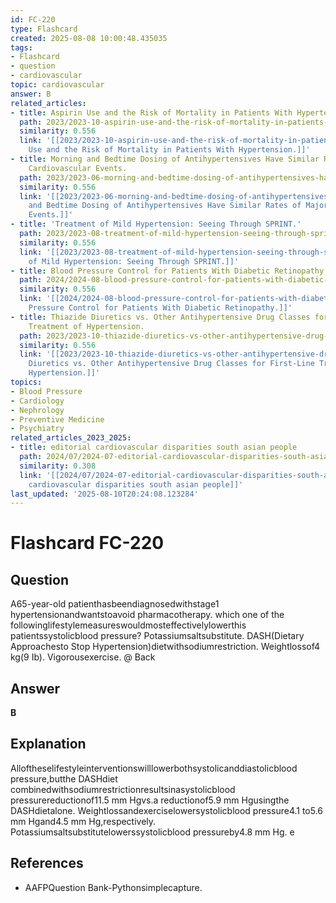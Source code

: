 ```yaml
---
id: FC-220
type: Flashcard
created: 2025-08-08 10:00:48.435035
tags:
- Flashcard
- question
- cardiovascular
topic: cardiovascular
answer: B
related_articles:
- title: Aspirin Use and the Risk of Mortality in Patients With Hypertension.
  path: 2023/2023-10-aspirin-use-and-the-risk-of-mortality-in-patients-with-hyper.md
  similarity: 0.556
  link: '[[2023/2023-10-aspirin-use-and-the-risk-of-mortality-in-patients-with-hyper|Aspirin
    Use and the Risk of Mortality in Patients With Hypertension.]]'
- title: Morning and Bedtime Dosing of Antihypertensives Have Similar Rates of Major
    Cardiovascular Events.
  path: 2023/2023-06-morning-and-bedtime-dosing-of-antihypertensives-have-similar.md
  similarity: 0.556
  link: '[[2023/2023-06-morning-and-bedtime-dosing-of-antihypertensives-have-similar|Morning
    and Bedtime Dosing of Antihypertensives Have Similar Rates of Major Cardiovascular
    Events.]]'
- title: 'Treatment of Mild Hypertension: Seeing Through SPRINT.'
  path: 2023/2023-08-treatment-of-mild-hypertension-seeing-through-sprint.md
  similarity: 0.556
  link: '[[2023/2023-08-treatment-of-mild-hypertension-seeing-through-sprint|Treatment
    of Mild Hypertension: Seeing Through SPRINT.]]'
- title: Blood Pressure Control for Patients With Diabetic Retinopathy.
  path: 2024/2024-08-blood-pressure-control-for-patients-with-diabetic-retinopath.md
  similarity: 0.556
  link: '[[2024/2024-08-blood-pressure-control-for-patients-with-diabetic-retinopath|Blood
    Pressure Control for Patients With Diabetic Retinopathy.]]'
- title: Thiazide Diuretics vs. Other Antihypertensive Drug Classes for First-Line
    Treatment of Hypertension.
  path: 2023/2023-10-thiazide-diuretics-vs-other-antihypertensive-drug-classes-fo.md
  similarity: 0.556
  link: '[[2023/2023-10-thiazide-diuretics-vs-other-antihypertensive-drug-classes-fo|Thiazide
    Diuretics vs. Other Antihypertensive Drug Classes for First-Line Treatment of
    Hypertension.]]'
topics:
- Blood Pressure
- Cardiology
- Nephrology
- Preventive Medicine
- Psychiatry
related_articles_2023_2025:
- title: editorial cardiovascular disparities south asian people
  path: 2024/07/2024-07-editorial-cardiovascular-disparities-south-asian-people.md
  similarity: 0.308
  link: '[[2024/07/2024-07-editorial-cardiovascular-disparities-south-asian-people|editorial
    cardiovascular disparities south asian people]]'
last_updated: '2025-08-10T20:24:08.123284'
---
```


# Flashcard FC-220

## Question

A65-year-old patienthasbeendiagnosedwithstage1 hypertensionandwantstoavoid pharmacotherapy. which one of the followinglifestylemeasureswouldmosteffectivelylowerthis patientssystolicblood pressure? Potassiumsaltsubstitute. DASH(Dietary Approachesto Stop Hypertension)dietwithsodiumrestriction. Weightlossof4 kg(9 Ib). Vigorousexercise. @ Back

## Answer

**B**

## Explanation

Alloftheselifestyleinterventionswilllowerbothsystolicanddiastolicblood pressure,butthe DASHdiet combinedwithsodiumrestrictionresultsinasystolicblood pressurereductionof11.5 mm Hgvs.a reductionof5.9 mm Hgusingthe DASHdietalone. Weightlossandexerciselowersystolicblood pressure4.1 to5.6 mm Hgand4.5 mm Hg,respectively. Potassiumsaltsubstitutelowerssystolicblood pressureby4.8 mm Hg. e

## References

- AAFPQuestion Bank-Pythonsimplecapture.


